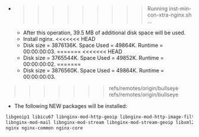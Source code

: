 * >>>>>>>>> Running inst-min-con-xtra-nginx.sh ...
  * After this operation, 39.5 MB of additional disk space will be used.
  * Install nginx.
<<<<<<< HEAD
  * Disk size = 3876136K. Space Used = 49864K. Runtime = 00:00:00:03.
=======
<<<<<<< HEAD
  * Disk size = 3765544K. Space Used = 49852K. Runtime = 00:00:00:02.
=======
  * Disk size = 3876560K. Space Used = 49864K. Runtime = 00:00:00:03.
>>>>>>> refs/remotes/origin/bullseye
>>>>>>> refs/remotes/origin/bullseye
  * The following NEW packages will be installed:
  ```bash
libgeoip1 libicu67 libnginx-mod-http-geoip libnginx-mod-http-image-filter libnginx-mod-http-xslt-filter
libnginx-mod-mail libnginx-mod-stream libnginx-mod-stream-geoip libxml2 libxslt1.1
nginx nginx-common nginx-core
  ```
